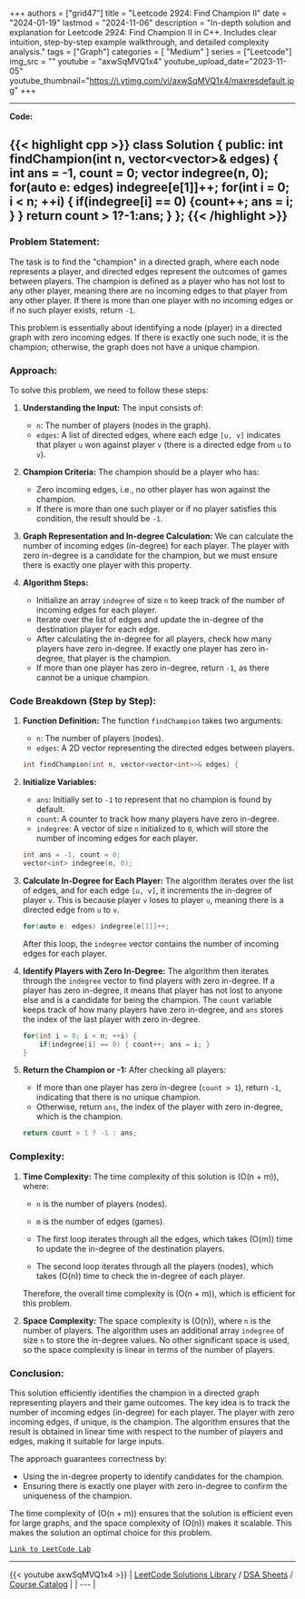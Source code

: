 
+++
authors = ["grid47"]
title = "Leetcode 2924: Find Champion II"
date = "2024-01-19"
lastmod = "2024-11-06"
description = "In-depth solution and explanation for Leetcode 2924: Find Champion II in C++. Includes clear intuition, step-by-step example walkthrough, and detailed complexity analysis."
tags = ["Graph"]
categories = [
    "Medium"
]
series = ["Leetcode"]
img_src = ""
youtube = "axwSqMVQ1x4"
youtube_upload_date="2023-11-05"
youtube_thumbnail="https://i.ytimg.com/vi/axwSqMVQ1x4/maxresdefault.jpg"
+++



---
**Code:**

{{< highlight cpp >}}
class Solution {
public:
    int findChampion(int n, vector<vector<int>>& edges) {
        int ans = -1, count = 0;
        vector<int> indegree(n, 0);
        for(auto e: edges) indegree[e[1]]++;
        for(int i = 0; i < n; ++i) {
            if(indegree[i] == 0) {count++; ans = i; }
        }
        return count > 1?-1:ans;
    }
};
{{< /highlight >}}
---

### Problem Statement:
The task is to find the "champion" in a directed graph, where each node represents a player, and directed edges represent the outcomes of games between players. The champion is defined as a player who has not lost to any other player, meaning there are no incoming edges to that player from any other player. If there is more than one player with no incoming edges or if no such player exists, return `-1`.

This problem is essentially about identifying a node (player) in a directed graph with zero incoming edges. If there is exactly one such node, it is the champion; otherwise, the graph does not have a unique champion.

### Approach:
To solve this problem, we need to follow these steps:

1. **Understanding the Input:**
   The input consists of:
   - `n`: The number of players (nodes in the graph).
   - `edges`: A list of directed edges, where each edge `[u, v]` indicates that player `u` won against player `v` (there is a directed edge from `u` to `v`).

2. **Champion Criteria:**
   The champion should be a player who has:
   - Zero incoming edges, i.e., no other player has won against the champion.
   - If there is more than one such player or if no player satisfies this condition, the result should be `-1`.

3. **Graph Representation and In-degree Calculation:**
   We can calculate the number of incoming edges (in-degree) for each player. The player with zero in-degree is a candidate for the champion, but we must ensure there is exactly one player with this property.

4. **Algorithm Steps:**
   - Initialize an array `indegree` of size `n` to keep track of the number of incoming edges for each player.
   - Iterate over the list of edges and update the in-degree of the destination player for each edge.
   - After calculating the in-degree for all players, check how many players have zero in-degree. If exactly one player has zero in-degree, that player is the champion.
   - If more than one player has zero in-degree, return `-1`, as there cannot be a unique champion.

### Code Breakdown (Step by Step):

1. **Function Definition:**
   The function `findChampion` takes two arguments:
   - `n`: The number of players (nodes).
   - `edges`: A 2D vector representing the directed edges between players.

   ```cpp
   int findChampion(int n, vector<vector<int>>& edges) {
   ```

2. **Initialize Variables:**
   - `ans`: Initially set to `-1` to represent that no champion is found by default.
   - `count`: A counter to track how many players have zero in-degree.
   - `indegree`: A vector of size `n` initialized to `0`, which will store the number of incoming edges for each player.

   ```cpp
   int ans = -1, count = 0;
   vector<int> indegree(n, 0);
   ```

3. **Calculate In-Degree for Each Player:**
   The algorithm iterates over the list of edges, and for each edge `[u, v]`, it increments the in-degree of player `v`. This is because player `v` loses to player `u`, meaning there is a directed edge from `u` to `v`.

   ```cpp
   for(auto e: edges) indegree[e[1]]++;
   ```

   After this loop, the `indegree` vector contains the number of incoming edges for each player.

4. **Identify Players with Zero In-Degree:**
   The algorithm then iterates through the `indegree` vector to find players with zero in-degree. If a player has zero in-degree, it means that player has not lost to anyone else and is a candidate for being the champion. The `count` variable keeps track of how many players have zero in-degree, and `ans` stores the index of the last player with zero in-degree.

   ```cpp
   for(int i = 0; i < n; ++i) {
       if(indegree[i] == 0) { count++; ans = i; }
   }
   ```

5. **Return the Champion or -1:**
   After checking all players:
   - If more than one player has zero in-degree (`count > 1`), return `-1`, indicating that there is no unique champion.
   - Otherwise, return `ans`, the index of the player with zero in-degree, which is the champion.

   ```cpp
   return count > 1 ? -1 : ans;
   ```

### Complexity:

1. **Time Complexity:**
   The time complexity of this solution is \(O(n + m)\), where:
   - `n` is the number of players (nodes).
   - `m` is the number of edges (games).
   
   - The first loop iterates through all the edges, which takes \(O(m)\) time to update the in-degree of the destination players.
   - The second loop iterates through all the players (nodes), which takes \(O(n)\) time to check the in-degree of each player.
   
   Therefore, the overall time complexity is \(O(n + m)\), which is efficient for this problem.

2. **Space Complexity:**
   The space complexity is \(O(n)\), where `n` is the number of players. The algorithm uses an additional array `indegree` of size `n` to store the in-degree values. No other significant space is used, so the space complexity is linear in terms of the number of players.

### Conclusion:
This solution efficiently identifies the champion in a directed graph representing players and their game outcomes. The key idea is to track the number of incoming edges (in-degree) for each player. The player with zero incoming edges, if unique, is the champion. The algorithm ensures that the result is obtained in linear time with respect to the number of players and edges, making it suitable for large inputs.

The approach guarantees correctness by:
- Using the in-degree property to identify candidates for the champion.
- Ensuring there is exactly one player with zero in-degree to confirm the uniqueness of the champion.

The time complexity of \(O(n + m)\) ensures that the solution is efficient even for large graphs, and the space complexity of \(O(n)\) makes it scalable. This makes the solution an optimal choice for this problem.

[`Link to LeetCode Lab`](https://leetcode.com/problems/find-champion-ii/description/)

---
{{< youtube axwSqMVQ1x4 >}}
| [LeetCode Solutions Library](https://grid47.xyz/leetcode/) / [DSA Sheets](https://grid47.xyz/sheets/) / [Course Catalog](https://grid47.xyz/courses/) |
| --- |
